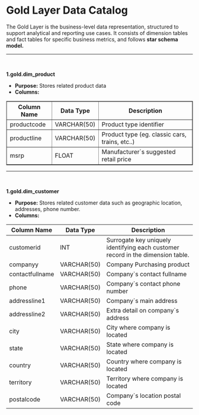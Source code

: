 <h1>
  Gold Layer Data Catalog
</h1>

<p>
  The Gold Layer is the business-level data representation, structured to support analytical and reporting use cases. It consists of dimension tables and fact tables for specific business metrics, and follows <b>star schema model.</b>
</p>

<hr>
<br>

<p fontsize= "8">
  <b>1.gold.dim_product</b>
</p>
<ul>
  <li>
    <b>Purpose:</b> Stores related product data 
  </li>
  <li>
    <b>Columns:</b> 
  </li>
</ul>
<table border="1" cellpadding="8" cellspacing="0">
  <thead>
    <tr>
      <th>Column Name</th>
      <th>Data Type</th>
      <th>Description</th>
    </tr>
  </thead>
  <tbody>
    <tr>
      <td>productcode</td>
      <td>VARCHAR(50)</td>
      <td>Product type identifier</td>
    </tr>
    <tr>
      <td>productline</td>
      <td>VARCHAR(50)</td>
      <td>Product type (eg. classic cars, trains, etc..)</td>
    </tr>
    <tr>
      <td>msrp</td>
      <td>FLOAT</td>
      <td>Manufacturer`s suggested retail price</td>
    </tr>
  </tbody>
</table>
<hr>
<br>
<p fontsize= "8">
  <b>1.gold.dim_customer</b>
</p>
<ul>
  <li>
    <b>Purpose:</b> Stores related customer data such as geographic location, addresses, phone number.
  </li>
  <li>
    <b>Columns:</b> 
  </li>
</ul>
<table cellpadding="8" cellspacing="0">
  <thead>
    <tr>
      <th>Column Name</th>
      <th>Data Type</th>
      <th>Description</th>
    </tr>
  </thead>
  <tbody>
    <tr>
      <td>customerid</td>
      <td>INT</td>
      <td>Surrogate key uniquely identifying each customer record in the dimension table.</td>
    </tr>
    <tr>
      <td>companyy</td>
      <td>VARCHAR(50)</td>
      <td>Company Purchasing product</td>
    </tr>
    <tr>
      <td>contactfullname</td>
      <td>VARCHAR(50)</td>
      <td>Company`s contact fullname </td>
    </tr>
    <tr>
      <td>phone</td>
      <td>VARCHAR(50)</td>
      <td>Company`s contact phone number</td>
    </tr>
    <tr>
      <td>addressline1</td>
      <td>VARCHAR(50)</td>
      <td>Company`s main address </td>
    </tr>
    <tr>
      <td>addressline2</td>
      <td>VARCHAR(50)</td>
      <td>Extra detail on company`s address </td>
    </tr>
    <tr>
      <td>city</td>
      <td>VARCHAR(50)</td>
      <td>City where company is located</td>
    </tr>
    <tr>
      <td>state</td>
      <td>VARCHAR(50)</td>
      <td>State where company is located </td>
    </tr>
    <tr>
      <td>country</td>
      <td>VARCHAR(50)</td>
      <td>Country where company is located </td>
    </tr>
    <tr>
      <td>territory</td>
      <td>VARCHAR(50)</td>
      <td>Territory where company is located </td>
    </tr>
    <tr>
      <td>postalcode</td>
      <td>VARCHAR(50)</td>
      <td>Company`s location postal code </td>
    </tr>
  </tbody>
</table>
